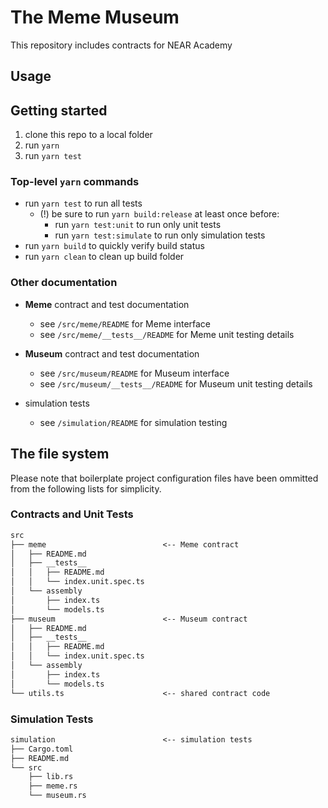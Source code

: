 # The Meme Museum

This repository includes contracts for NEAR Academy

## Usage

## Getting started

1. clone this repo to a local folder
2. run `yarn`
3. run `yarn test`

### Top-level `yarn` commands

- run `yarn test` to run all tests
  - (!) be sure to run `yarn build:release` at least once before:
    - run `yarn test:unit` to run only unit tests
    - run `yarn test:simulate` to run only simulation tests
- run `yarn build` to quickly verify build status
- run `yarn clean` to clean up build folder

### Other documentation

- **Meme** contract and test documentation
  - see `/src/meme/README` for Meme interface
  - see `/src/meme/__tests__/README` for Meme unit testing details

- **Museum** contract and test documentation
  - see `/src/museum/README` for Museum interface
  - see `/src/museum/__tests__/README` for Museum unit testing details

- simulation tests
  - see `/simulation/README` for simulation testing


## The file system

Please note that boilerplate project configuration files have been ommitted from the following lists for simplicity.

### Contracts and Unit Tests

```txt
src
├── meme                          <-- Meme contract
│   ├── README.md
│   ├── __tests__
│   │   ├── README.md
│   │   └── index.unit.spec.ts
│   └── assembly
│       ├── index.ts
│       └── models.ts
├── museum                        <-- Museum contract
│   ├── README.md
│   ├── __tests__
│   │   ├── README.md
│   │   └── index.unit.spec.ts
│   └── assembly
│       ├── index.ts
│       └── models.ts
└── utils.ts                      <-- shared contract code
```

### Simulation Tests

```txt
simulation                        <-- simulation tests
├── Cargo.toml
├── README.md
└── src
    ├── lib.rs
    ├── meme.rs
    └── museum.rs
```

